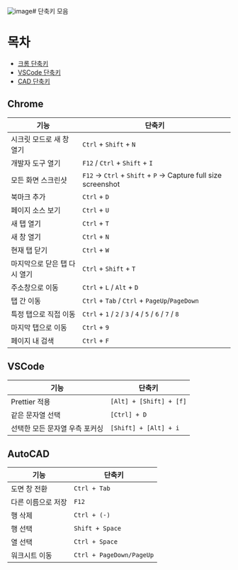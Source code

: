 ![image](https://github.com/hwahyeon/shortcut/assets/46473089/4adadf54-2703-4d9b-b409-63e319b8126a)# 단축키 모음
# 목차
- [크롬 단축키](#Chrome)
- [VSCode 단축키](#VSCode)
- [CAD 단축키](#AutoCAD)

## Chrome
| 기능                               | 단축키                          |
|------------------------------------|-------------------------------|
| 시크릿 모드로 새 창 열기           | `Ctrl` + `Shift` + `N`        |
| 개발자 도구 열기                   | `F12` / `Ctrl` + `Shift` + `I` |
| 모든 화면 스크린샷           | `F12` → `Ctrl` + `Shift` + `P` → Capture full size screenshot  |
| 북마크 추가                        | `Ctrl` + `D`                  |
| 페이지 소스 보기                   | `Ctrl` + `U`                  |
| 새 탭 열기                         | `Ctrl` + `T`                  |
| 새 창 열기                         | `Ctrl` + `N`                  |
| 현재 탭 닫기                       | `Ctrl` + `W`                  |
| 마지막으로 닫은 탭 다시 열기        | `Ctrl` + `Shift` + `T`        |
| 주소창으로 이동                    | `Ctrl` + `L` / `Alt` + `D` |
| 탭 간 이동                         | `Ctrl` + `Tab` / `Ctrl` + `PageUp`/`PageDown` |
| 특정 탭으로 직접 이동              | `Ctrl` + `1` / `2` / `3` / `4` / `5` / `6` / `7` / `8`|
| 마지막 탭으로 이동                 | `Ctrl` + `9`                  |
| 페이지 내 검색                     | `Ctrl` + `F`                  |



## VSCode
| 기능 | 단축키 |
| ---- | ------ |
| Prettier 적용 | `[Alt] + [Shift] + [f]` |
| 같은 문자열 선택 | `[Ctrl] + D` |
| 선택한 모든 문자열 우측 포커싱 | `[Shift] + [Alt] + i` |

## AutoCAD
| 기능 | 단축키 |
| ---- | ------ |
| 도면 창 전환 | `Ctrl + Tab` |
| 다른 이름으로 저장 | `F12` |
| 행 삭제 | `Ctrl + (-)` |
| 행 선택 | `Shift + Space` |
| 열 선택 | `Ctrl + Space` |
| 워크시트 이동 | `Ctrl + PageDown/PageUp` |
